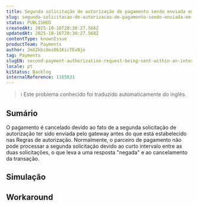 ```yaml
---
title: Segunda solicitação de autorização de pagamento sendo enviada em um intervalo menor do que o indicado em FirstRetryAttemptInSeconds.
slug: segunda-solicitacao-de-autorizacao-de-pagamento-sendo-enviada-em-um-intervalo-menor-do-que-o-indicado-em-firstretryattemptinseconds
status: PUBLISHED
createdAt: 2025-10-16T20:30:27.568Z
updatedAt: 2025-10-16T20:30:27.568Z
contentType: knownIssue
productTeam: Payments
author: 2mXZkbi0oi061KicTExNjo
tag: Payments
slugEN: second-payment-authorization-request-being-sent-within-an-interval-shorter-than-what-is-stated-in-firstretryattemptinseconds
locale: pt
kiStatus: Backlog
internalReference: 1165831
---
```


>ℹ️ Este problema conhecido foi traduzido automaticamente do inglês.

## Sumário


O pagamento é cancelado devido ao fato de a segunda solicitação de autorização ter sido enviada pelo gateway antes do que está estabelecido nas Regras de autorização. Normalmente, o parceiro de pagamento não pode processar a segunda solicitação devido ao curto intervalo entre as duas solicitações, o que leva a uma resposta "negada" e ao cancelamento da transação.
## Simulação


## Workaround

